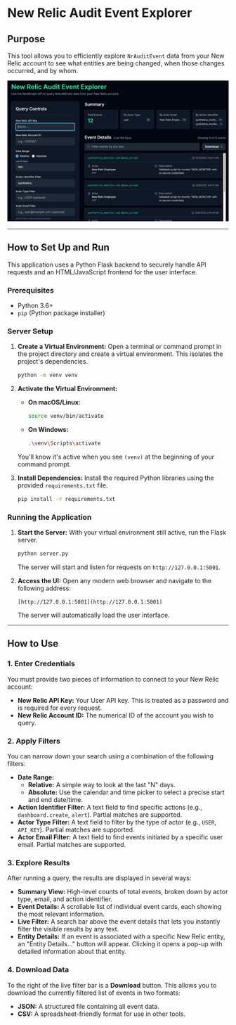 # New Relic Audit Event Explorer

## Purpose

This tool allows you to efficiently explore `NrAuditEvent` data from your New Relic account to see what entities are being changed, when those changes occurred, and by whom.


![Query UI](SCREENSHOT.png)

---

## How to Set Up and Run

This application uses a Python Flask backend to securely handle API requests and an HTML/JavaScript frontend for the user interface.

### Prerequisites

- Python 3.6+
- `pip` (Python package installer)

### Server Setup

1.  **Create a Virtual Environment:**
    Open a terminal or command prompt in the project directory and create a virtual environment. This isolates the project's dependencies.
    ```bash
    python -m venv venv
    ```

2.  **Activate the Virtual Environment:**
    -   **On macOS/Linux:**
        ```bash
        source venv/bin/activate
        ```
    -   **On Windows:**
        ```bash
        .\venv\Scripts\activate
        ```
    You'll know it's active when you see `(venv)` at the beginning of your command prompt.

3.  **Install Dependencies:**
    Install the required Python libraries using the provided `requirements.txt` file.
    ```bash
    pip install -r requirements.txt
    ```

### Running the Application

1.  **Start the Server:**
    With your virtual environment still active, run the Flask server.
    ```bash
    python server.py
    ```
    The server will start and listen for requests on `http://127.0.0.1:5001`.

2.  **Access the UI:**
    Open any modern web browser and navigate to the following address:
    ```
    [http://127.0.0.1:5001](http://127.0.0.1:5001)
    ```
    The server will automatically load the user interface.

---

## How to Use

### 1. Enter Credentials

You must provide two pieces of information to connect to your New Relic account:
-   **New Relic API Key:** Your User API key. This is treated as a password and is required for every request.
-   **New Relic Account ID:** The numerical ID of the account you wish to query.

### 2. Apply Filters

You can narrow down your search using a combination of the following filters:

-   **Date Range:**
    -   **Relative:** A simple way to look at the last "N" days.
    -   **Absolute:** Use the calendar and time picker to select a precise start and end date/time.
-   **Action Identifier Filter:** A text field to find specific actions (e.g., `dashboard.create`, `alert`). Partial matches are supported.
-   **Actor Type Filter:** A text field to filter by the type of actor (e.g., `USER`, `API_KEY`). Partial matches are supported.
-   **Actor Email Filter:** A text field to find events initiated by a specific user email. Partial matches are supported.

### 3. Explore Results

After running a query, the results are displayed in several ways:
-   **Summary View:** High-level counts of total events, broken down by actor type, email, and action identifier.
-   **Event Details:** A scrollable list of individual event cards, each showing the most relevant information.
-   **Live Filter:** A search bar above the event details that lets you instantly filter the visible results by any text.
-   **Entity Details:** If an event is associated with a specific New Relic entity, an "Entity Details..." button will appear. Clicking it opens a pop-up with detailed information about that entity.

### 4. Download Data

To the right of the live filter bar is a **Download** button. This allows you to download the currently filtered list of events in two formats:
-   **JSON:** A structured file containing all event data.
-   **CSV:** A spreadsheet-friendly format for use in other tools.
